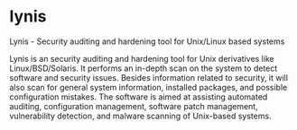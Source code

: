 lynis
=====

Lynis - Security auditing and hardening tool for Unix/Linux based systems

Lynis is an security auditing and hardening tool for Unix derivatives like Linux/BSD/Solaris. It performs an in-depth scan on the system to detect software and security issues. Besides information related to security, it will also scan for general system information, installed packages, and possible configuration mistakes. The software is aimed at assisting automated auditing, configuration management, software patch management, vulnerability detection, and malware scanning of Unix-based systems.
